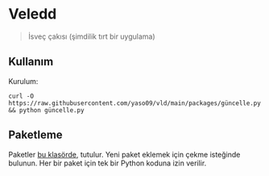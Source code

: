 # Veledd
> İsveç çakısı (şimdilik tırt bir uygulama)

## Kullanım
Kurulum:
```shell
curl -O https://raw.githubusercontent.com/yaso09/vld/main/packages/güncelle.py && python güncelle.py
```

## Paketleme
Paketler [bu klasörde](packages/), tutulur. Yeni paket eklemek için çekme isteğinde bulunun. Her bir paket için tek bir Python koduna izin verilir.



